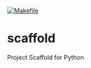 [![Makefile](https://github.com/kbzunder/scaffold/actions/workflows/makefile.yml/badge.svg)](https://github.com/kbzunder/scaffold/actions/workflows/makefile.yml)


# scaffold
Project Scaffold for Python
